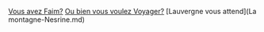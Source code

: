 
[Vous avez Faim?](Restaurant-Lina.md)
[Ou bien vous voulez Voyager?](Aéroport.md)
[Lauvergne vous attend](La montagne-Nesrine.md)
